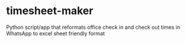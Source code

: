 # timesheet-maker
Python script/app that reformats office check in and check out times in WhatsApp to excel sheet friendly format
